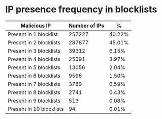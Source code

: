 # IP presence frequency in blocklists
| Malicious IP | Number of IPs | % |
|----|----|----|
| Present in 1 blocklist | 257227 | 40.22% |
| Present in 2 blocklists | 287877 | 45.01% |
| Present in 3 blocklists | 39312 | 6.15% |
| Present in 4 blocklists | 25391 | 3.97% |
| Present in 5 blocklists | 13056 | 2.04% |
| Present in 6 blocklists | 9596 | 1.50% |
| Present in 7 blocklists | 3789 | 0.59% |
| Present in 8 blocklists | 2741 | 0.43% |
| Present in 9 blocklists | 513 | 0.08% |
| Present in 10 blocklists | 94 | 0.01% |
